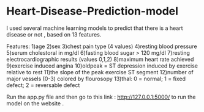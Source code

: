 # Heart-Disease-Prediction-model

I used several machine learning models to predict that there is a heart disease or not , based on 13 features.

Features:
1)age
2)sex
3)chest pain type (4 values)
4)resting blood pressure
5)serum cholestoral in mg/dl
6)fasting blood sugar > 120 mg/dl
7)resting electrocardiographic results (values 0,1,2)
8)maximum heart rate achieved
9)exercise induced angina
10)oldpeak = ST depression induced by exercise relative to rest
11)the slope of the peak exercise ST segment
12)number of major vessels (0-3) colored by flourosopy
13)thal: 0 = normal; 1 = fixed defect; 2 = reversable defect


Run the app.py file and then go to this link : http://127.0.0.1:5000/ to run the model on the website .

